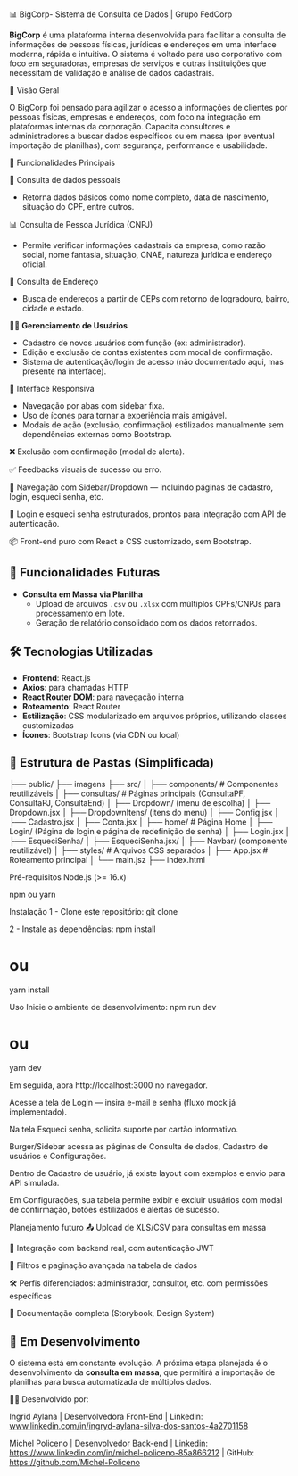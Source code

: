 📊 BigCorp- Sistema de Consulta de Dados | Grupo FedCorp

**BigCorp** é uma plataforma interna desenvolvida para facilitar a consulta de informações de pessoas físicas, jurídicas e endereços em uma interface moderna, rápida e intuitiva. O sistema é voltado para uso corporativo com foco em seguradoras, empresas de serviços e outras instituições que necessitam de validação e análise de dados cadastrais.

🧩 Visão Geral

O BigCorp foi pensado para agilizar o acesso a informações de clientes por pessoas físicas, empresas e endereços, com foco na integração em plataformas internas da corporação.
Capacita consultores e administradores a buscar dados específicos ou em massa (por eventual importação de planilhas), com segurança, performance e usabilidade.

🎯 Funcionalidades Principais

📄 Consulta de dados pessoais 
- Retorna dados básicos como nome completo, data de nascimento, situação do CPF, entre outros.

📊 Consulta de Pessoa Jurídica (CNPJ)
  - Permite verificar informações cadastrais da empresa, como razão social, nome fantasia, situação, CNAE, natureza jurídica e endereço oficial.
    
 🔎 Consulta de Endereço
  - Busca de endereços a partir de CEPs com retorno de logradouro, bairro, cidade e estado.

🧑‍💻 **Gerenciamento de Usuários**
  - Cadastro de novos usuários com função (ex: administrador).
  - Edição e exclusão de contas existentes com modal de confirmação.
  - Sistema de autenticação/login de acesso (não documentado aqui, mas presente na interface).

📁 Interface Responsiva
  - Navegação por abas com sidebar fixa.
  - Uso de ícones para tornar a experiência mais amigável.
  - Modais de ação (exclusão, confirmação) estilizados manualmente sem dependências externas como Bootstrap.

❌ Exclusão com confirmação (modal de alerta).

✅ Feedbacks visuais de sucesso ou erro.

🔗 Navegação com Sidebar/Dropdown — incluindo páginas de cadastro, login, esqueci senha, etc.

🔐 Login e esqueci senha estruturados, prontos para integração com API de autenticação.

📦 Front-end puro com React e CSS customizado, sem Bootstrap.

## 📂 Funcionalidades Futuras

- **Consulta em Massa via Planilha**
  - Upload de arquivos `.csv` ou `.xlsx` com múltiplos CPFs/CNPJs para processamento em lote.
  - Geração de relatório consolidado com os dados retornados.

## 🛠️ Tecnologias Utilizadas

- **Frontend**: React.js
- **Axios**: para chamadas HTTP
- **React Router DOM**: para navegação interna
- **Roteamento**: React Router
- **Estilização**: CSS modularizado em arquivos próprios, utilizando classes customizadas
- **Ícones**: Bootstrap Icons (via CDN ou local)

## 🔧 Estrutura de Pastas (Simplificada)

├── public/
  ├── imagens
├── src/
│ ├── components/ # Componentes reutilizáveis
│ ├── consultas/ # Páginas principais (ConsultaPF, ConsultaPJ, ConsultaEnd)
│ ├── Dropdown/ (menu de escolha)
│   ├── Dropdown.jsx
│   ├── DropdownItens/ (itens do menu)
│    ├── Config.jsx
│    ├── Cadastro.jsx
│    ├── Conta.jsx
│ ├── home/ # Página Home
│ ├── Login/ (Página de login e página de redefinição de senha)
│   ├── Login.jsx
│  ├── EsqueciSenha/ 
│    ├── EsqueciSenha.jsx/ 
│ ├── Navbar/ (componente reutilizável)
│ ├── styles/ # Arquivos CSS separados
│ ├── App.jsx # Roteamento principal
│ └── main.jsz
├──  index.html


Pré-requisitos
Node.js (>= 16.x)

npm ou yarn

Instalação
1 - Clone este repositório:
git clone

2 - Instale as dependências:
npm install
# ou
yarn install

Uso
Inicie o ambiente de desenvolvimento:
npm run dev
# ou
yarn dev

Em seguida, abra http://localhost:3000 no navegador.

Acesse a tela de Login — insira e-mail e senha (fluxo mock já implementado).

Na tela Esqueci senha, solicita suporte por cartão informativo.

Burger/Sidebar acessa as páginas de Consulta de dados, Cadastro de usuários e Configurações.

Dentro de Cadastro de usuário, já existe layout com exemplos e envio para API simulada.

Em Configurações, sua tabela permite exibir e excluir usuários com modal de confirmação, botões estilizados e alertas de sucesso.

Planejamento futuro
📤 Upload de XLS/CSV para consultas em massa

🔐 Integração com backend real, com autenticação JWT

🔎 Filtros e paginação avançada na tabela de dados

🛠️ Perfis diferenciados: administrador, consultor, etc. com permissões específicas

🧩 Documentação completa (Storybook, Design System)

## 🚧 Em Desenvolvimento

O sistema está em constante evolução. A próxima etapa planejada é o desenvolvimento da **consulta em massa**, que permitirá a importação de planilhas para busca automatizada de múltiplos dados.

🧑‍💻 Desenvolvido por:

Ingrid Aylana | Desenvolvedora Front-End | Linkedin: www.linkedin.com/in/ingryd-aylana-silva-dos-santos-4a2701158

Michel Policeno | Desenvolvedor Back-end | Linkedin: https://www.linkedin.com/in/michel-policeno-85a866212 | GitHub: https://github.com/Michel-Policeno
